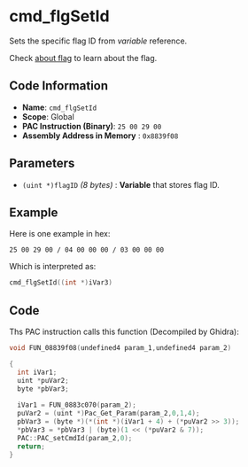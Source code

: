 # cmd_flgSetId

Sets the specific flag ID from *variable* reference.

Check [about flag](./guide/about-flag.md) to learn about the flag.

## Code Information

- **Name**: `cmd_flgSetId`
- **Scope**: Global
- **PAC Instruction (Binary)**: `25 00 29 00`
- **Assembly Address in Memory** : `0x8839f08`

## Parameters

- `(uint *)flagID` *(8 bytes)* : **Variable** that stores flag ID.

## Example

Here is one example in hex:

```25 00 29 00 / 04 00 00 00 / 03 00 00 00```

Which is interpreted as:

```c
cmd_flgSetId((int *)iVar3)
```

## Code

Ths PAC instruction calls this function (Decompiled by Ghidra):

```c
void FUN_08839f08(undefined4 param_1,undefined4 param_2)

{
  int iVar1;
  uint *puVar2;
  byte *pbVar3;
  
  iVar1 = FUN_0883c070(param_2);
  puVar2 = (uint *)Pac_Get_Param(param_2,0,1,4);
  pbVar3 = (byte *)(*(int *)(iVar1 + 4) + (*puVar2 >> 3));
  *pbVar3 = *pbVar3 | (byte)(1 << (*puVar2 & 7));
  PAC::PAC_setCmdId(param_2,0);
  return;
}
```

